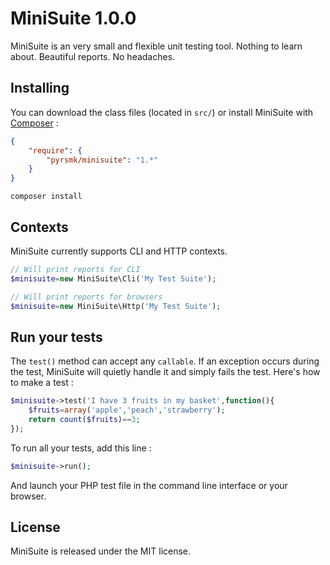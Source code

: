 MiniSuite 1.0.0
===============

MiniSuite is an very small and flexible unit testing tool.
Nothing to learn about.
Beautiful reports.
No headaches.

Installing
----------

You can download the class files (located in `src/`) or install MiniSuite with [Composer](https://getcomposer.org/) :

```json
{
    "require": {
        "pyrsmk/minisuite": "1.*"
    }
}
```

```shell
composer install
```

Contexts
--------

MiniSuite currently supports CLI and HTTP contexts.

```php
// Will print reports for CLI
$minisuite=new MiniSuite\Cli('My Test Suite');
```

```php
// Will print reports for browsers
$minisuite=new MiniSuite\Http('My Test Suite');
```

Run your tests
--------------

The `test()` method can accept any `callable`. If an exception occurs during the test, MiniSuite will quietly handle it and simply fails the test. Here's how to make a test :

```php
$minisuite->test('I have 3 fruits in my basket',function(){
    $fruits=array('apple','peach','strawberry');
    return count($fruits)==3;
});
```

To run all your tests, add this line :

```php
$minisuite->run();
```

And launch your PHP test file in the command line interface or your browser.

License
-------

MiniSuite is released under the MIT license.
